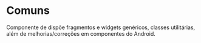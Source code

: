 # Comuns

Componente de dispõe fragmentos e widgets genéricos, classes utilitárias, além de melhorias/correções em componentes do Android.
